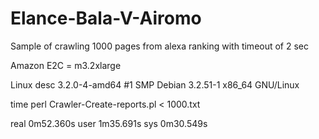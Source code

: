 Elance-Bala-V-Airomo
====================

Sample of crawling 1000 pages from alexa ranking with timeout of 2 sec

Amazon E2C = m3.2xlarge

Linux desc 3.2.0-4-amd64 #1 SMP Debian 3.2.51-1 x86_64 GNU/Linux

time perl Crawler-Create-reports.pl < 1000.txt

real	0m52.360s
user	1m35.691s
sys	0m30.549s

